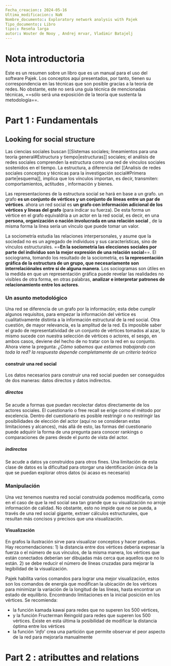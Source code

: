 ```yaml
---
Fecha_creacion:: 2024-05-16
Ultima_modificacion:: NaN
Nombre_documento:: Exploratory network analysis with Pajek
Tipo_documento:: Libro 
tipo:: Reseña larga
autor:: Wouter de Nooy , Andrej mrvar, Vladimir Batajelj
---
```

# Nota introductoria 

Este es un resumen sobre un libro que es un manual para el uso del software Pajek. Los conceptos aquí presentados, por tanto, tienen su correspondencia en las técnicas que son posible gracias a la teoría de redes. No obstante, este no será una guía técnica de mencionadas técnicas, ==sólo será una exposición de la teoría que sustenta la metodología==.   
# Part 1 : Fundamentals

## Looking for social structure 

Las ciencias sociales buscan [[Sistemas sociales; lineamientos para una teoría general#Estructura y tiempo|estructuras]] sociales; el análisis de redes sociales comprenden la estructura como una red de vínculos sociales sostenidos en el tiempo. La estructura, a diferencia del [[Analisis de redes sociales conceptos y técnicas para la investigación social#Primera parte|esquema]], implica que los vínculos importan, es decir, transmiten: comportamientos, actitudes , información y bienes. 

Las representaciones de la estructura social se hará en base a un grafo. un grafo **es un conjunto de vértices y un conjunto de líneas entre un par de vértices**. ahora un red social es **un grafo con información adicional de los vértices y líneas  del grafo** (para indicar su fuerza). De esta forma un vértice en el grafo equivaldría a un actor en la red social, es decir, en una **persona, organización o nación involucrada en una relación social** , de la misma forma la línea sería un vínculo que puede tomar un valor. 

La sociometría estudia las relaciones interpersonales, y asume que la sociedad no es un agregado de individuos y sus características, sino de vínculos estructurales. ==**En la sociometría las elecciones sociales por parte del individuo son la mejor expresión de una relación social**==. El sociograma, tomando los resultado de la sociometría, es **la representación gráfica de la estructura de un grupo, que necesariamente son interrelaciónales entre sí de alguna manera**. Los sociogramas son útiles en la medida en que un representación gráfica puede revelar las realidades no visibles de otra forma, en otras palabras, **analizar e interpretar patrones de relacionamiento entre los actores**. 

### Un asunto metodológico 

Una red se diferencia de un grafo por la información; esta debe cumplir algunos requisitos, para empezar la información del vértice es cualitativamente distinta a la información estructural de la red social. Otra cuestión, de mayor relevancia, es la amplitud de la red. Es imposible saber el grado de representatividad de un conjunto de vértices tomados al azar, lo mismo sucede con nuestra selección de vértices o actores, el sesgo, en ambos casos, deviene del hecho de no tratar con la red en su conjunto. Ahora viene la pregunta: *¿Cómo sabemos que estamos trabajando con toda la red? la respuesta depende completamente de un criterio teórico*

#### construir una red social 

Los datos necesarios para construir una red social pueden ser conseguidos de dos maneras: datos directos y datos indirectos. 
##### directos
Se acude a formas que puedan recolectar datos directamente de los actores sociales. El cuestionario o free recall se erige como el método por excelencia. Dentro del cuestionario es posible restringir o no restringir las posibilidades de elección del actor (aquí no se consideran estas limitaciones y alcances), más allá de esto, las formas del cuestionario puede adquirir la forma de una pregunta para conocer rankings o comparaciones de pares desde el punto de vista del actor. 
##### indirectos
Se acude a datos ya construidos para otros fines. Una limitación de esta clase de datos es la dificultad para otorgar una identificación única de la que se puedan explorar otros datos (si acaso es necesario) 

### Manipulación 

Una vez tenemos nuestra red social construida podemos modificarla, como en el caso de que la red social sea tan grande que su visualización no arroje información de calidad. No obstante, esto no impide que no se pueda, a través de una red social gigante, extraer cálculos estructurales, que resultan más concisos y precisos que una visualización. 
#### Visualización 

En grafos la ilustración sirve para visualizar conceptos y hacer pruebas. Hay recomendaciones: 1) la distancia entre dos vértices debería expresar la fuerza o el número de sus vínculos, de la misma manera, los vértices que están conectados deberían ser dibujadas más cerca que aquellos que no lo están. 2) se debe reducir el número de líneas cruzadas para mejorar la legibilidad de la visualización.  

Pajek habilita varios comandos para lograr una mejor visualización, estos son los comandos de energía que modifican la ubicación de los vértices para minimizar la variación de la longitud de las líneas, hasta encontrar un estado de equilibrio. Encontrando limitaciones en la inicial posición en los vértices. Se recomienda:
+ la función kamada kawai para redes que no superen los 500 vértices,
+ y la función Fructerman Reingold para redes que superen los 500 vértices. Existe en esta última la posibilidad de modificar la distancia óptima entre los vértices
+ la función '*info*' crea una partición que permite observar el peor aspecto de la red para mejorarla manualmente 

# Part 2 : atributtes and relations






